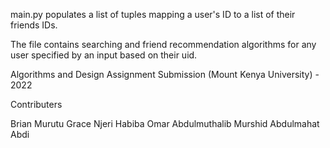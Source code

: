 main.py populates a list of tuples mapping a user's ID to a list of their friends IDs. 

The file contains searching and friend recommendation algorithms for any user specified by an input based on their uid.
  
Algorithms and Design Assignment Submission (Mount Kenya University) - 2022

Contributers

Brian Murutu
Grace Njeri
Habiba Omar
Abdulmuthalib Murshid
Abdulmahat Abdi

		
		
		
